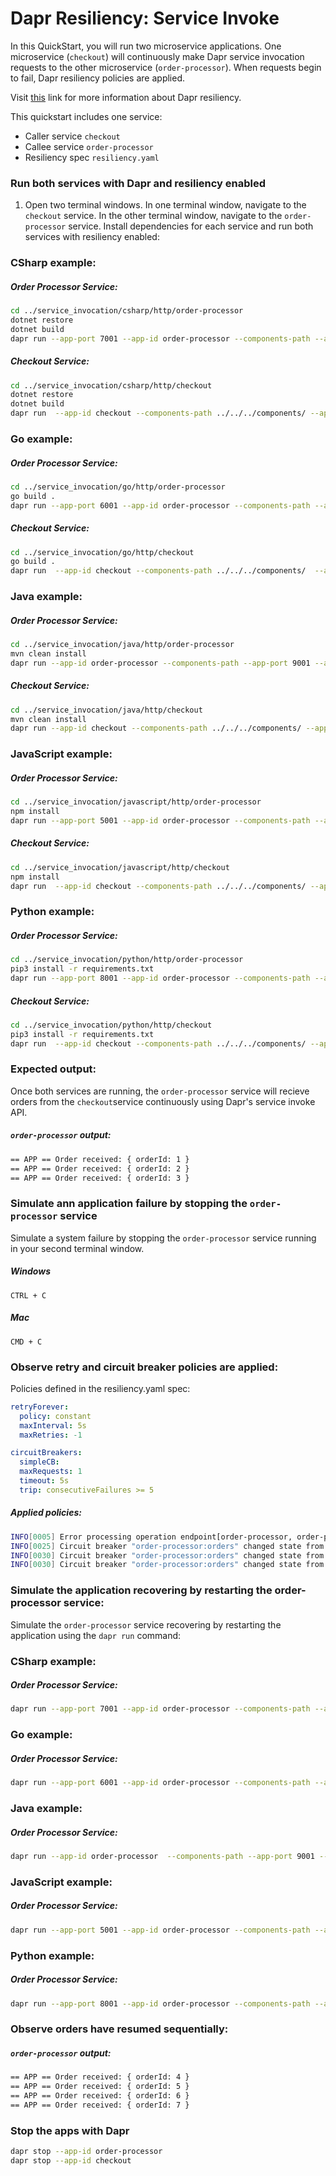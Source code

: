 # Dapr Resiliency: Service Invoke

In this QuickStart, you will run two microservice applications. One microservice (`checkout`) will continuously make Dapr service invocation requests to the other microservice (`order-processor`). When requests begin to fail, Dapr resiliency policies are applied.

Visit [this](https://docs.dapr.io/operations/resiliency/resiliency-overview//) link for more information about Dapr resiliency.

This quickstart includes one service:

- Caller service `checkout` 
- Callee service `order-processor` 
- Resiliency spec `resiliency.yaml`

### Run both services with Dapr and resiliency enabled

1. Open two terminal windows. In one terminal window, navigate to the `checkout` service. In the other terminal window, navigate to the `order-processor` service. Install dependencies for each service and run both services with resiliency enabled: 

### CSharp example:
##### Order Processor Service: 
```bash
cd ../service_invocation/csharp/http/order-processor
dotnet restore
dotnet build
dapr run --app-port 7001 --app-id order-processor --components-path --app-protocol http --dapr-http-port 3501 -- dotnet run
```

##### Checkout Service: 
```bash
cd ../service_invocation/csharp/http/checkout
dotnet restore
dotnet build
dapr run  --app-id checkout --components-path ../../../components/ --app-protocol http --dapr-http-port 3500 -- dotnet run
```

### Go example:
##### Order Processor Service: 
```bash
cd ../service_invocation/go/http/order-processor
go build .
dapr run --app-port 6001 --app-id order-processor --components-path --app-protocol http --dapr-http-port 3501 -- go run .
```

##### Checkout Service: 
```bash
cd ../service_invocation/go/http/checkout
go build .
dapr run  --app-id checkout --components-path ../../../components/  --app-protocol http --dapr-http-port 3500 -- go run .
```

### Java example:
##### Order Processor Service: 
```bash
cd ../service_invocation/java/http/order-processor
mvn clean install
dapr run --app-id order-processor --components-path --app-port 9001 --app-protocol http --dapr-http-port 3501 -- java -jar target/OrderProcessingService-0.0.1-SNAPSHOT.jar
```

##### Checkout Service: 
```bash
cd ../service_invocation/java/http/checkout
mvn clean install
dapr run --app-id checkout --components-path ../../../components/ --app-protocol http --dapr-http-port 3500 -- java -jar target/CheckoutService-0.0.1-SNAPSHOT.jar
```

### JavaScript example:
##### Order Processor Service: 
```bash
cd ../service_invocation/javascript/http/order-processor
npm install
dapr run --app-port 5001 --app-id order-processor --components-path --app-protocol http --dapr-http-port 3501 -- npm start
```

##### Checkout Service: 
```bash
cd ../service_invocation/javascript/http/checkout
npm install
dapr run  --app-id checkout --components-path ../../../components/ --app-protocol http --dapr-http-port 3500 -- npm start
```

### Python example:
##### Order Processor Service: 
```bash
cd ../service_invocation/python/http/order-processor
pip3 install -r requirements.txt 
dapr run --app-port 8001 --app-id order-processor --components-path --app-protocol http --dapr-http-port 3501 -- python3 app.py
```

##### Checkout Service: 
```bash
cd ../service_invocation/python/http/checkout
pip3 install -r requirements.txt 
dapr run  --app-id checkout --components-path ../../../components/ --app-protocol http --dapr-http-port 3500 -- python3 app.py
```

### Expected output: 
Once both services are running, the `order-processor` service will recieve orders from the `checkout`service continuously using Dapr's service invoke API.

##### `order-processor` output:
```bash
== APP == Order received: { orderId: 1 }
== APP == Order received: { orderId: 2 }
== APP == Order received: { orderId: 3 }
```

### Simulate ann application failure by stopping the `order-processor` service  

Simulate a system failure by stopping the `order-processor` service running in your second terminal window.

##### Windows 
```script
CTRL + C
```

##### Mac
```script
CMD + C
```

### Observe retry and circuit breaker policies are applied:

Policies defined in the resiliency.yaml spec:
```yaml
retryForever:
  policy: constant
  maxInterval: 5s
  maxRetries: -1 

circuitBreakers:
  simpleCB:
  maxRequests: 1
  timeout: 5s 
  trip: consecutiveFailures >= 5
```

##### Applied policies:
```bash
INFO[0005] Error processing operation endpoint[order-processor, order-processor:orders]. Retrying...  
INFO[0025] Circuit breaker "order-processor:orders" changed state from closed to open  
INFO[0030] Circuit breaker "order-processor:orders" changed state from open to half-open  
INFO[0030] Circuit breaker "order-processor:orders" changed state from half-open to open  
```

### Simulate the application recovering by restarting the order-processor service:
Simulate the `order-processor` service recovering by restarting the application using the `dapr run` command:

### CSharp example:
##### Order Processor Service: 
```bash
dapr run --app-port 7001 --app-id order-processor --components-path --app-protocol http --dapr-http-port 3501 -- dotnet run
```

### Go example:
##### Order Processor Service: 
```bash
dapr run --app-port 6001 --app-id order-processor --components-path --app-protocol http --dapr-http-port 3501 -- go run .
```

### Java example:
##### Order Processor Service: 
```bash
dapr run --app-id order-processor  --components-path --app-port 9001 --app-protocol http --dapr-http-port 3501 -- java -jar target/OrderProcessingService-0.0.1-SNAPSHOT.jar
```

### JavaScript example:
##### Order Processor Service: 
```bash
dapr run --app-port 5001 --app-id order-processor --components-path --app-protocol http --dapr-http-port 3501 -- npm start
```

### Python example:
##### Order Processor Service: 
```bash
dapr run --app-port 8001 --app-id order-processor --components-path --app-protocol http --dapr-http-port 3501 -- python3 app.py
```

### Observe orders have resumed sequentially:
##### `order-processor` output:
```bash
== APP == Order received: { orderId: 4 }
== APP == Order received: { orderId: 5 }
== APP == Order received: { orderId: 6 }
== APP == Order received: { orderId: 7 }
```

### Stop the apps with Dapr
```bash
dapr stop --app-id order-processor
dapr stop --app-id checkout
```

